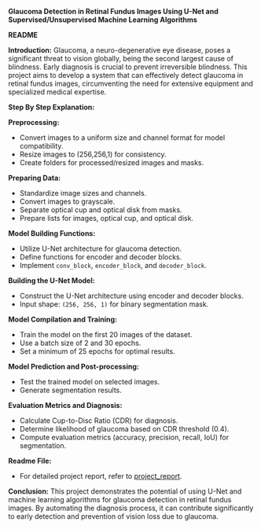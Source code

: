 **Glaucoma Detection in Retinal Fundus Images Using U-Net and Supervised/Unsupervised Machine Learning Algorithms**

**README**

**Introduction:**
Glaucoma, a neuro-degenerative eye disease, poses a significant threat to vision globally, being the second largest cause of blindness. Early diagnosis is crucial to prevent irreversible blindness. This project aims to develop a system that can effectively detect glaucoma in retinal fundus images, circumventing the need for extensive equipment and specialized medical expertise.

**Step By Step Explanation:**

**Preprocessing:**
- Convert images to a uniform size and channel format for model compatibility.
- Resize images to (256,256,1) for consistency.
- Create folders for processed/resized images and masks.

**Preparing Data:**
- Standardize image sizes and channels.
- Convert images to grayscale.
- Separate optical cup and optical disk from masks.
- Prepare lists for images, optical cup, and optical disk.

**Model Building Functions:**
- Utilize U-Net architecture for glaucoma detection.
- Define functions for encoder and decoder blocks.
- Implement `conv_block`, `encoder_block`, and `decoder_block`.

**Building the U-Net Model:**
- Construct the U-Net architecture using encoder and decoder blocks.
- Input shape: `(256, 256, 1)` for binary segmentation mask.

**Model Compilation and Training:**
- Train the model on the first 20 images of the dataset.
- Use a batch size of 2 and 30 epochs.
- Set a minimum of 25 epochs for optimal results.

**Model Prediction and Post-processing:**
- Test the trained model on selected images.
- Generate segmentation results.

**Evaluation Metrics and Diagnosis:**
- Calculate Cup-to-Disc Ratio (CDR) for diagnosis.
- Determine likelihood of glaucoma based on CDR threshold (0.4).
- Compute evaluation metrics (accuracy, precision, recall, IoU) for segmentation.

**Readme File:**
- For detailed project report, refer to [project_report](link_to_project_report).

**Conclusion:**
This project demonstrates the potential of using U-Net and machine learning algorithms for glaucoma detection in retinal fundus images. By automating the diagnosis process, it can contribute significantly to early detection and prevention of vision loss due to glaucoma.
